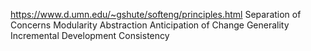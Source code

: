 https://www.d.umn.edu/~gshute/softeng/principles.html
Separation of Concerns
Modularity
Abstraction
Anticipation of Change
Generality
Incremental Development
Consistency
